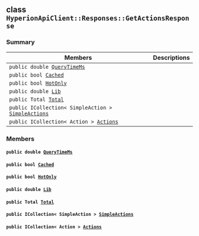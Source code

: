 ## class `HyperionApiClient::Responses::GetActionsResponse` 

### Summary

 Members                        | Descriptions                                
--------------------------------|---------------------------------------------
`public double `[`QueryTimeMs`](#class_hyperion_api_client_1_1_responses_1_1_get_actions_response_1aaed05a434b4de2c0ca564fe4e3d8a2ec) | 
`public bool `[`Cached`](#class_hyperion_api_client_1_1_responses_1_1_get_actions_response_1a4c2f66ac7e92baee23ff3feaedd0a069) | 
`public bool `[`HotOnly`](#class_hyperion_api_client_1_1_responses_1_1_get_actions_response_1aede0d7016e2e36bf71998767504ae13f) | 
`public double `[`Lib`](#class_hyperion_api_client_1_1_responses_1_1_get_actions_response_1aadde7ea54f4086c6436402e5cdfb36d8) | 
`public Total `[`Total`](#class_hyperion_api_client_1_1_responses_1_1_get_actions_response_1aadea4b415425548b9fbcf43685f59cd1) | 
`public ICollection< SimpleAction > `[`SimpleActions`](#class_hyperion_api_client_1_1_responses_1_1_get_actions_response_1a14388744e3d7390cbfca1cd565621650) | 
`public ICollection< Action > `[`Actions`](#class_hyperion_api_client_1_1_responses_1_1_get_actions_response_1a467b445393260db99203c94671d9b7bb) | 

### Members

#### `public double `[`QueryTimeMs`](#class_hyperion_api_client_1_1_responses_1_1_get_actions_response_1aaed05a434b4de2c0ca564fe4e3d8a2ec) 

#### `public bool `[`Cached`](#class_hyperion_api_client_1_1_responses_1_1_get_actions_response_1a4c2f66ac7e92baee23ff3feaedd0a069) 

#### `public bool `[`HotOnly`](#class_hyperion_api_client_1_1_responses_1_1_get_actions_response_1aede0d7016e2e36bf71998767504ae13f) 

#### `public double `[`Lib`](#class_hyperion_api_client_1_1_responses_1_1_get_actions_response_1aadde7ea54f4086c6436402e5cdfb36d8) 

#### `public Total `[`Total`](#class_hyperion_api_client_1_1_responses_1_1_get_actions_response_1aadea4b415425548b9fbcf43685f59cd1) 

#### `public ICollection< SimpleAction > `[`SimpleActions`](#class_hyperion_api_client_1_1_responses_1_1_get_actions_response_1a14388744e3d7390cbfca1cd565621650) 

#### `public ICollection< Action > `[`Actions`](#class_hyperion_api_client_1_1_responses_1_1_get_actions_response_1a467b445393260db99203c94671d9b7bb) 

